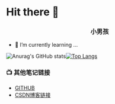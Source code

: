 # Hit there 👋

<h3 align="center">小男孩</h3>

- 🌱 I’m currently learning ...

![Anurag's GitHub stats](https://github-readme-stats.vercel.app/api?username=gcusms&show_icons=true&theme=onedark)[![Top Langs](https://github-readme-stats.vercel.app/api/top-langs/?username=gcusms)](https://github.com/gcusms/github-readme-stats)


### 📺 其他笔记链接
<!-- YOUTUBE:START -->
- [GITHUB](https://github.com/gcusms)
- [CSDN博客链接](https://blog.csdn.net/Msyusheng?spm=1000.2115.3001.5343)
<!-- YOUTUBE:END -->


<!--
**gcusms/gcusms** is a ✨ _special_ ✨ repository because its `README.md` (this file) appears on your GitHub profile.
欢迎来到我的世界
Here are some ideas to get you started:

- 🔭 I’m currently working on ...

- 👯 I’m looking to collaborate on ...
- 🤔 I’m looking for help with ...
- 💬 Ask me about ...
- 📫 How to reach me: ...
- 😄 Pronouns: ...
- ⚡ Fun fact: ...
-->


